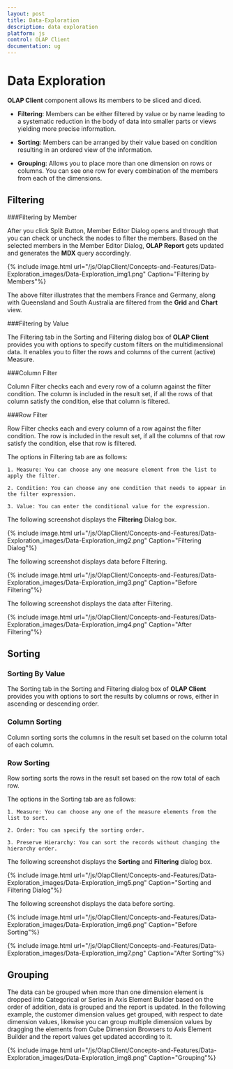 ```yaml
---
layout: post
title: Data-Exploration
description: data exploration
platform: js
control: OLAP Client
documentation: ug
---
```


# Data Exploration

**OLAP Client** component allows its members to be sliced and diced. 

* **Filtering**: Members can be either filtered by value or by name leading to a systematic reduction in the body of data into smaller parts or views yielding more precise information.

* **Sorting**: Members can be arranged by their value based on condition resulting in an ordered view of the information. 

* **Grouping**: Allows you to place more than one dimension on rows or columns. You can see one row for every combination of the members from each of the dimensions. 

## Filtering 

###Filtering by Member

After you click Split Button, Member Editor Dialog opens and through that you can check or uncheck the nodes to filter the members. Based on the selected members in the Member Editor Dialog, **OLAP Report** gets updated and generates the **MDX** query accordingly.

{% include image.html url="/js/OlapClient/Concepts-and-Features/Data-Exploration_images/Data-Exploration_img1.png" Caption="Filtering by Members"%}

The above filter illustrates that the members France and Germany, along with Queensland and South Australia are filtered from the **Grid** and **Chart** view.

###Filtering by Value

The Filtering tab in the Sorting and Filtering dialog box of **OLAP Client** provides you with options to specify custom filters on the multidimensional data. It enables you to filter the rows and columns of the current (active) Measure.

###Column Filter

Column Filter checks each and every row of a column against the filter condition. The column is included in the result set, if all the rows of that column satisfy the condition, else that column is filtered.

###Row Filter

Row Filter checks each and every column of a row against the filter condition. The row is included in the result set, if all the columns of that row satisfy the condition, else that row is filtered.

The options in Filtering tab are as follows:

	1. Measure: You can choose any one measure element from the list to apply the filter.

	2. Condition: You can choose any one condition that needs to appear in the filter expression.

	3. Value: You can enter the conditional value for the expression.

The following screenshot displays the **Filtering** Dialog box.

{% include image.html url="/js/OlapClient/Concepts-and-Features/Data-Exploration_images/Data-Exploration_img2.png" Caption="Filtering Dialog"%}

The following screenshot displays data before Filtering.

{% include image.html url="/js/OlapClient/Concepts-and-Features/Data-Exploration_images/Data-Exploration_img3.png" Caption="Before Filtering"%}

The following screenshot displays the data after Filtering.

{% include image.html url="/js/OlapClient/Concepts-and-Features/Data-Exploration_images/Data-Exploration_img4.png" Caption="After Filtering"%}

## Sorting

### Sorting By Value

The Sorting tab in the Sorting and Filtering dialog box of **OLAP Client** provides you with options to sort the results by columns or rows, either in ascending or descending order.

### Column Sorting

Column sorting sorts the columns in the result set based on the column total of each column.

### Row Sorting

Row sorting sorts the rows in the result set based on the row total of each row.

The options in the Sorting tab are as follows:

	1. Measure: You can choose any one of the measure elements from the list to sort.

	2. Order: You can specify the sorting order.

	3. Preserve Hierarchy: You can sort the records without changing the hierarchy order.

The following screenshot displays the **Sorting** and **Filtering** dialog box.

{% include image.html url="/js/OlapClient/Concepts-and-Features/Data-Exploration_images/Data-Exploration_img5.png" Caption="Sorting and Filtering Dialog"%}

The following screenshot displays the data before sorting.

{% include image.html url="/js/OlapClient/Concepts-and-Features/Data-Exploration_images/Data-Exploration_img6.png" Caption="Before Sorting"%}

{% include image.html url="/js/OlapClient/Concepts-and-Features/Data-Exploration_images/Data-Exploration_img7.png" Caption="After Sorting"%}

## Grouping

The data can be grouped when more than one dimension element is dropped into Categorical or Series in Axis Element Builder based on the order of addition, data is grouped and the report is updated. In the following example, the customer dimension values get grouped, with respect to date dimension values, likewise you can group multiple dimension values by dragging the elements from Cube Dimension Browsers to Axis Element Builder and the report values get updated according to it.

{% include image.html url="/js/OlapClient/Concepts-and-Features/Data-Exploration_images/Data-Exploration_img8.png" Caption="Grouping"%}

